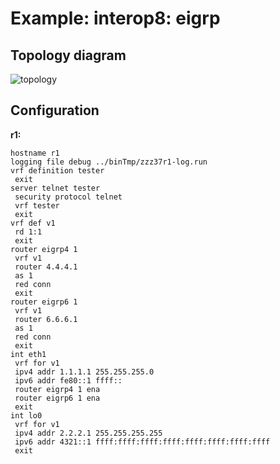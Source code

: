 # Example: interop8: eigrp

## **Topology diagram**

![topology](/img/intop8-eigrp01.tst.png)

## **Configuration**

**r1:**
```
hostname r1
logging file debug ../binTmp/zzz37r1-log.run
vrf definition tester
 exit
server telnet tester
 security protocol telnet
 vrf tester
 exit
vrf def v1
 rd 1:1
 exit
router eigrp4 1
 vrf v1
 router 4.4.4.1
 as 1
 red conn
 exit
router eigrp6 1
 vrf v1
 router 6.6.6.1
 as 1
 red conn
 exit
int eth1
 vrf for v1
 ipv4 addr 1.1.1.1 255.255.255.0
 ipv6 addr fe80::1 ffff::
 router eigrp4 1 ena
 router eigrp6 1 ena
 exit
int lo0
 vrf for v1
 ipv4 addr 2.2.2.1 255.255.255.255
 ipv6 addr 4321::1 ffff:ffff:ffff:ffff:ffff:ffff:ffff:ffff
 exit
```
